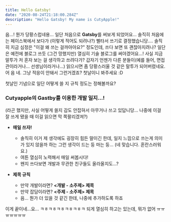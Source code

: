 ```yaml
---
title: Hello Gatsby!
date: "2020-08-24T21:18:00.284Z"
description: "Hello Gatsby! My name is CutyApple!"
---
```


음...! 뭔가 당황스럽네용...
일단 처음으로 **Gatsby**를 써보게 되었어요...
솔직히 처음에는 페이스북에서 보다가 (이렇게 적어도 되려나?) 삘타서 쓰기로 결정했습니당....
솔직히 지금 심정은 "이걸 왜 쓰는 걸까아아요?" 정도인데, 쓰다 보면 또 괜찮아지려나? 일단은 예전에 블로그 쓰듯 (그건 망했지만) 열심히 기술 블로그를 써야겠어요...!
사실 지금 말투가 저 혼자 보는 걸 생각하고 쓰려다가? 갑자기 언젠가 다른 분들이(예를 들어, 면접관이라거나... 선생님이라거나...) 읽으시면 좀 당황스러울 것 같은 말투가 되어버렸네요. 어 음 네. 그냥 적응이 안돼서 그런거겠죠?
첫날이니 봐주세요 :D

첫날인 기념으로 일단 어떻게 쓸 지 규칙 정도는 정해볼까요?

### Cutyapple의 Gastby를 이용한 개발 일지...!

(라곤 했지만, 사실 어떻게 쓸지 감도 안잡혀서 아무거나 쓰고 있답니당... 나중에 이걸 잘 쓰게 됐을 때 이걸 읽으면 막 쪽팔리겠져?)

- **매일 쓰자!**

  - 솔직히 이거 제 생각에도 굉장히 힘든 말이긴 한데, 일지 느낌으로 쓰는게 의미가 있지 않을까 하는 그런 생각이 드는 둥 마는 둥... (네 맞습니다. 혼란스러워요.)
  - 여튼 열심히 노력해서 매일 써봅시다!
  - 왠지 쓰다보면 개발과 무관한 친구들도 올라올지도...?

- **제목 규칙**
  - 만약 개발이라면? **<개발 - 소주제> 제목**
  - 만약 잡담이라면? **<주제 - 소주제> 제목**
  - 음... 뭔가 더 있을 것 같긴 한데, 나중에 추가하도록 하죠

이게 끝이네...요... ㅋㅎㅋㅎㅋㅎㅋㅎㅋㅎㅋ 되게 열심히 하고는 있는데, 뭐가 없어 ㅠㅠㅠㅠㅠㅠㅠ
